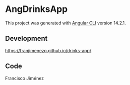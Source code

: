 # AngDrinksApp

This project was generated with [Angular CLI](https://github.com/angular/angular-cli) version 14.2.1.

## Development

 https://franjimenezq.github.io/drinks-app/

## Code 

Francisco Jiménez
